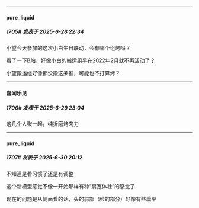 ﻿
*****

####  pure_liquid  
##### 1705#       发表于 2025-6-28 22:34

小望今天参加的这次小白生日联动，会有哪个组烤吗？

看了一下B站，好像小白的搬运组早在2022年2月就不再活动了？

小望搬运组好像都没搬这条推，可能也不打算烤？


*****

####  喜闻乐见  
##### 1706#       发表于 2025-6-29 23:04

这几个人聚一起，纯折磨烤肉力


*****

####  pure_liquid  
##### 1707#       发表于 2025-6-30 20:12

不知道是看习惯了还是有调整

这个新模型感觉不像一开始那样有种“肩宽体壮”的感觉了

现在的问题是从侧面看的话，头的前部（脸的部分）好像有些扁平

